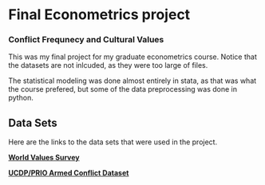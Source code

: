 # Final Econometrics project

### Conflict Frequnecy and Cultural Values

This was my final project for my graduate econometrics course. Notice that the datasets are not inlcuded, as they were too large of files.

The statistical modeling was done almost entirely in stata, as that was what the course prefered, but some of the data preprocessing was done in python.

## Data Sets
Here are the links to the data sets that were used in the project.

[**World Values Survey**](https://www.worldvaluessurvey.org/WVSContents.jsp)

[**UCDP/PRIO Armed Conflict Dataset**](https://ucdp.uu.se/downloads/index.html#armedconflict)
